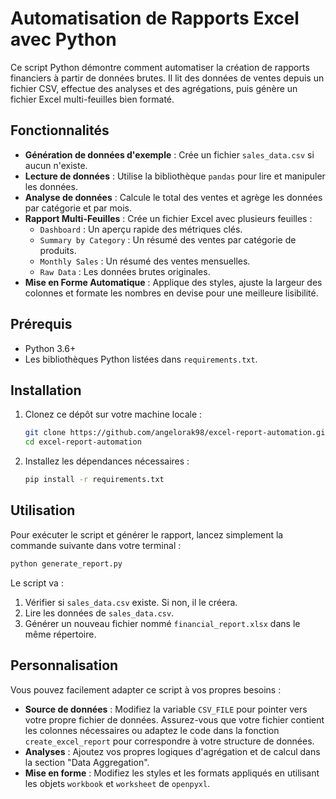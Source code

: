 # Automatisation de Rapports Excel avec Python

Ce script Python démontre comment automatiser la création de rapports financiers à partir de données brutes. Il lit des données de ventes depuis un fichier CSV, effectue des analyses et des agrégations, puis génère un fichier Excel multi-feuilles bien formaté.

## Fonctionnalités

- **Génération de données d'exemple** : Crée un fichier `sales_data.csv` si aucun n'existe.
- **Lecture de données** : Utilise la bibliothèque `pandas` pour lire et manipuler les données.
- **Analyse de données** : Calcule le total des ventes et agrège les données par catégorie et par mois.
- **Rapport Multi-Feuilles** : Crée un fichier Excel avec plusieurs feuilles :
  - `Dashboard` : Un aperçu rapide des métriques clés.
  - `Summary by Category` : Un résumé des ventes par catégorie de produits.
  - `Monthly Sales` : Un résumé des ventes mensuelles.
  - `Raw Data` : Les données brutes originales.
- **Mise en Forme Automatique** : Applique des styles, ajuste la largeur des colonnes et formate les nombres en devise pour une meilleure lisibilité.

## Prérequis

- Python 3.6+
- Les bibliothèques Python listées dans `requirements.txt`.

## Installation

1. Clonez ce dépôt sur votre machine locale :
   ```bash
   git clone https://github.com/angelorak98/excel-report-automation.git
   cd excel-report-automation
   ```

2. Installez les dépendances nécessaires :
   ```bash
   pip install -r requirements.txt
   ```

## Utilisation

Pour exécuter le script et générer le rapport, lancez simplement la commande suivante dans votre terminal :

```bash
python generate_report.py
```

Le script va :
1. Vérifier si `sales_data.csv` existe. Si non, il le créera.
2. Lire les données de `sales_data.csv`.
3. Générer un nouveau fichier nommé `financial_report.xlsx` dans le même répertoire.

## Personnalisation

Vous pouvez facilement adapter ce script à vos propres besoins :
- **Source de données** : Modifiez la variable `CSV_FILE` pour pointer vers votre propre fichier de données. Assurez-vous que votre fichier contient les colonnes nécessaires ou adaptez le code dans la fonction `create_excel_report` pour correspondre à votre structure de données.
- **Analyses** : Ajoutez vos propres logiques d'agrégation et de calcul dans la section "Data Aggregation".
- **Mise en forme** : Modifiez les styles et les formats appliqués en utilisant les objets `workbook` et `worksheet` de `openpyxl`.
